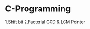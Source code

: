 # C-Programming
1.[Shift bit](https://github.com/EBaleLa/C-Programming/blob/master/codes/ShiftBit.cpp)
2.Factorial
GCD & LCM
Pointer
